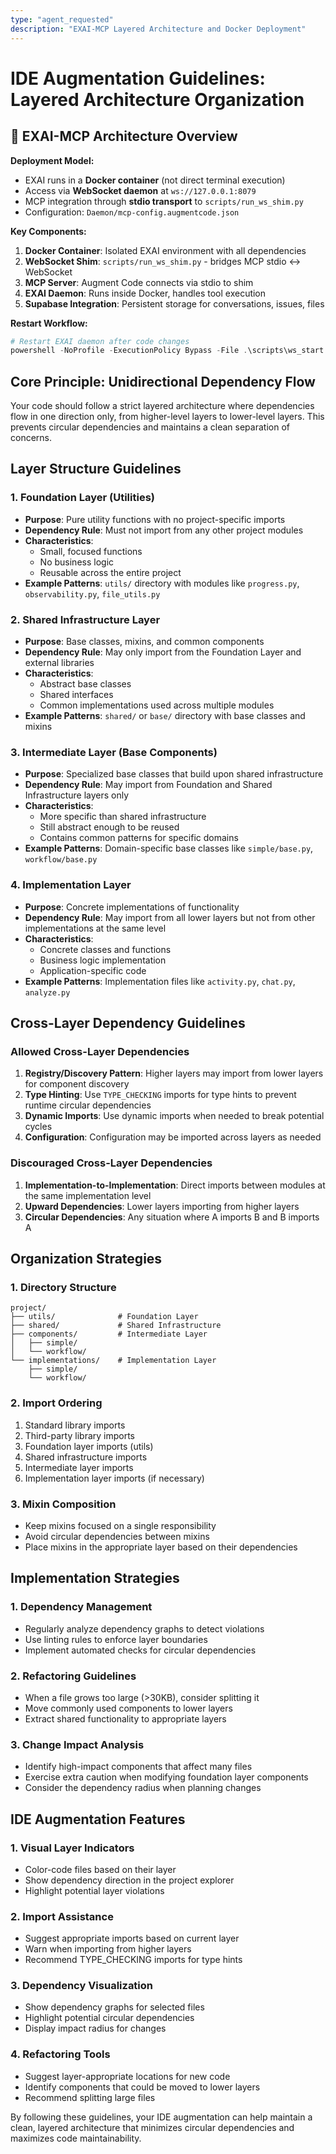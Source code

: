 ```yaml
---
type: "agent_requested"
description: "EXAI-MCP Layered Architecture and Docker Deployment"
---
```


# IDE Augmentation Guidelines: Layered Architecture Organization

## 🐳 EXAI-MCP Architecture Overview

**Deployment Model:**
- EXAI runs in a **Docker container** (not direct terminal execution)
- Access via **WebSocket daemon** at `ws://127.0.0.1:8079`
- MCP integration through **stdio transport** to `scripts/run_ws_shim.py`
- Configuration: `Daemon/mcp-config.augmentcode.json`

**Key Components:**
1. **Docker Container**: Isolated EXAI environment with all dependencies
2. **WebSocket Shim**: `scripts/run_ws_shim.py` - bridges MCP stdio ↔ WebSocket
3. **MCP Server**: Augment Code connects via stdio to shim
4. **EXAI Daemon**: Runs inside Docker, handles tool execution
5. **Supabase Integration**: Persistent storage for conversations, issues, files

**Restart Workflow:**
```powershell
# Restart EXAI daemon after code changes
powershell -NoProfile -ExecutionPolicy Bypass -File .\scripts\ws_start.ps1 -Restart
```

## Core Principle: Unidirectional Dependency Flow

Your code should follow a strict layered architecture where dependencies flow in one direction only, from higher-level layers to lower-level layers. This prevents circular dependencies and maintains a clean separation of concerns.

## Layer Structure Guidelines

### 1. Foundation Layer (Utilities)
- **Purpose**: Pure utility functions with no project-specific imports
- **Dependency Rule**: Must not import from any other project modules
- **Characteristics**: 
  - Small, focused functions
  - No business logic
  - Reusable across the entire project
- **Example Patterns**: `utils/` directory with modules like `progress.py`, `observability.py`, `file_utils.py`

### 2. Shared Infrastructure Layer
- **Purpose**: Base classes, mixins, and common components
- **Dependency Rule**: May only import from the Foundation Layer and external libraries
- **Characteristics**:
  - Abstract base classes
  - Shared interfaces
  - Common implementations used across multiple modules
- **Example Patterns**: `shared/` or `base/` directory with base classes and mixins

### 3. Intermediate Layer (Base Components)
- **Purpose**: Specialized base classes that build upon shared infrastructure
- **Dependency Rule**: May import from Foundation and Shared Infrastructure layers only
- **Characteristics**:
  - More specific than shared infrastructure
  - Still abstract enough to be reused
  - Contains common patterns for specific domains
- **Example Patterns**: Domain-specific base classes like `simple/base.py`, `workflow/base.py`

### 4. Implementation Layer
- **Purpose**: Concrete implementations of functionality
- **Dependency Rule**: May import from all lower layers but not from other implementations at the same level
- **Characteristics**:
  - Concrete classes and functions
  - Business logic implementation
  - Application-specific code
- **Example Patterns**: Implementation files like `activity.py`, `chat.py`, `analyze.py`

## Cross-Layer Dependency Guidelines

### Allowed Cross-Layer Dependencies
1. **Registry/Discovery Pattern**: Higher layers may import from lower layers for component discovery
2. **Type Hinting**: Use `TYPE_CHECKING` imports for type hints to prevent runtime circular dependencies
3. **Dynamic Imports**: Use dynamic imports when needed to break potential cycles
4. **Configuration**: Configuration may be imported across layers as needed

### Discouraged Cross-Layer Dependencies
1. **Implementation-to-Implementation**: Direct imports between modules at the same implementation level
2. **Upward Dependencies**: Lower layers importing from higher layers
3. **Circular Dependencies**: Any situation where A imports B and B imports A

## Organization Strategies

### 1. Directory Structure
```
project/
├── utils/              # Foundation Layer
├── shared/             # Shared Infrastructure
├── components/         # Intermediate Layer
│   ├── simple/
│   └── workflow/
└── implementations/    # Implementation Layer
    ├── simple/
    └── workflow/
```

### 2. Import Ordering
1. Standard library imports
2. Third-party library imports
3. Foundation layer imports (utils)
4. Shared infrastructure imports
5. Intermediate layer imports
6. Implementation layer imports (if necessary)

### 3. Mixin Composition
- Keep mixins focused on a single responsibility
- Avoid circular dependencies between mixins
- Place mixins in the appropriate layer based on their dependencies

## Implementation Strategies

### 1. Dependency Management
- Regularly analyze dependency graphs to detect violations
- Use linting rules to enforce layer boundaries
- Implement automated checks for circular dependencies

### 2. Refactoring Guidelines
- When a file grows too large (>30KB), consider splitting it
- Move commonly used components to lower layers
- Extract shared functionality to appropriate layers

### 3. Change Impact Analysis
- Identify high-impact components that affect many files
- Exercise extra caution when modifying foundation layer components
- Consider the dependency radius when planning changes

## IDE Augmentation Features

### 1. Visual Layer Indicators
- Color-code files based on their layer
- Show dependency direction in the project explorer
- Highlight potential layer violations

### 2. Import Assistance
- Suggest appropriate imports based on current layer
- Warn when importing from higher layers
- Recommend TYPE_CHECKING imports for type hints

### 3. Dependency Visualization
- Show dependency graphs for selected files
- Highlight potential circular dependencies
- Display impact radius for changes

### 4. Refactoring Tools
- Suggest layer-appropriate locations for new code
- Identify components that could be moved to lower layers
- Recommend splitting large files

By following these guidelines, your IDE augmentation can help maintain a clean, layered architecture that minimizes circular dependencies and maximizes code maintainability.